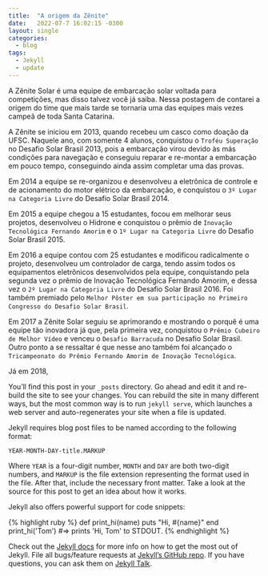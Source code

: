 ```yaml
---
title:  "A origem da Zênite"
date:   2022-07-7 16:02:15 -0300
layout: single
categories:
  - blog
tags:
  - Jekyll
  - update
---
```


A Zênite Solar é uma equipe de embarcação solar voltada para competições, mas disso talvez você já saiba. Nessa postagem de contarei a origem do time que mais tarde se tornaria uma das equipes mais vezes campeã de toda Santa Catarina.

A Zênite se iniciou em 2013, quando recebeu um casco como doação da UFSC. Naquele ano, com somente 4 alunos, conquistou o `Troféu Superação` no Desafio Solar Brasil 2013, pois a embarcação virou devido às más condições para navegação e conseguiu reparar e re-montar a embarcação em pouco tempo, conseguindo ainda assim completar uma das provas.

Em 2014 a equipe se re-organizou e desenvolveu a eletrônica de controle e de acionamento do motor elétrico da embarcação, e conquistou o `3º Lugar na Categoria Livre` do Desafio Solar Brasil 2014.

Em 2015 a equipe chegou a 15 estudantes, focou em melhorar seus projetos, desenvolveu o Hidrone e conquistou o prêmio de `Inovação Tecnológica Fernando Amorim` e o `1º Lugar na Categoria Livre` do Desafio Solar Brasil 2015.

Em 2016 a equipe contou com 25 estudantes e modificou radicalmente o projeto, desenvolveu um controlador de carga, tendo assim todos os equipamentos eletrônicos desenvolvidos pela equipe, conquistando pela segunda vez o prêmio de Inovação Tecnológica Fernando Amorim, e dessa vez o `2º Lugar na Categoria Livre` do Desafio Solar Brasil 2016. Foi também premiado pelo `Melhor Pôster em sua participação no Primeiro Congresso do Desafio Solar Brasil`.

Em 2017 a Zênite Solar seguiu se aprimorando e mostrando o porquê é uma equipe tão inovadora já que, pela primeira vez, conquistou o `Prêmio Cubeiro de Melhor Vídeo` e venceu o `Desafio Barracuda` no Desafio Solar Brasil. Outro ponto a se ressaltar é que nesse ano também foi alcançado o `Tricampeonato do Prêmio Fernando Amorim de Inovação Tecnológica`.

Já em 2018, 


You’ll find this post in your `_posts` directory. Go ahead and edit it and re-build the site to see your changes. You can rebuild the site in many different ways, but the most common way is to run `jekyll serve`, which launches a web server and auto-regenerates your site when a file is updated.

Jekyll requires blog post files to be named according to the following format:

`YEAR-MONTH-DAY-title.MARKUP`

Where `YEAR` is a four-digit number, `MONTH` and `DAY` are both two-digit numbers, and `MARKUP` is the file extension representing the format used in the file. After that, include the necessary front matter. Take a look at the source for this post to get an idea about how it works.

Jekyll also offers powerful support for code snippets:

{% highlight ruby %}
def print_hi(name)
  puts "Hi, #{name}"
end
print_hi('Tom')
#=> prints 'Hi, Tom' to STDOUT.
{% endhighlight %}

Check out the [Jekyll docs][jekyll-docs] for more info on how to get the most out of Jekyll. File all bugs/feature requests at [Jekyll’s GitHub repo][jekyll-gh]. If you have questions, you can ask them on [Jekyll Talk][jekyll-talk].

[jekyll-docs]: https://jekyllrb.com/docs/home
[jekyll-gh]:   https://github.com/jekyll/jekyll
[jekyll-talk]: https://talk.jekyllrb.com/
